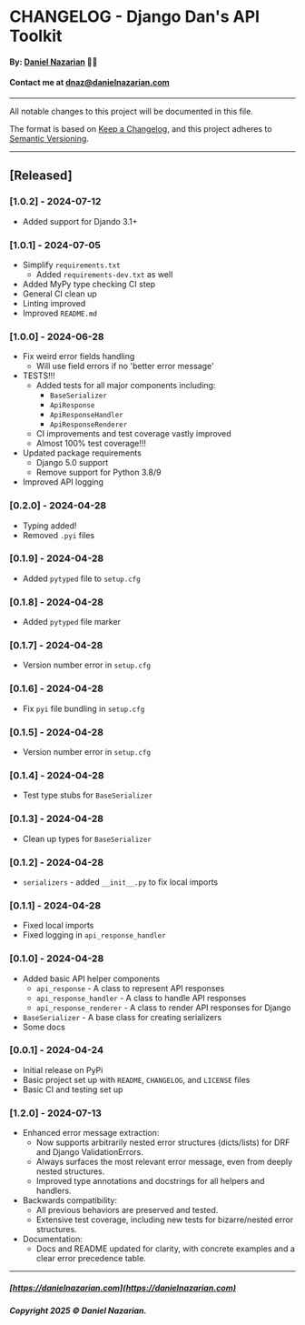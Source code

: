 # CHANGELOG - Django Dan's API Toolkit
#### By: [Daniel Nazarian](https://danielnazarian) 🐧👹
#### Contact me at <dnaz@danielnazarian.com>

-------------------------------------------------------

All notable changes to this project will be documented in this file.

The format is based on [Keep a Changelog](https://keepachangelog.com/en/1.0.0/), and this project adheres to [Semantic Versioning](https://semver.org/spec/v2.0.0.html).

-------------------------------------------------------
## [Released]

### [1.0.2] - 2024-07-12
- Added support for Djando 3.1+


### [1.0.1] - 2024-07-05
- Simplify `requirements.txt`
    - Added `requirements-dev.txt` as well
- Added MyPy type checking CI step
- General CI clean up
- Linting improved
- Improved `README.md`


### [1.0.0] - 2024-06-28
- Fix weird error fields handling
    - Will use field errors if no 'better error message'
- TESTS!!!
    - Added tests for all major components including:
        - `BaseSerializer`
        - `ApiResponse`
        - `ApiResponseHandler`
        - `ApiResponseRenderer`
    - CI improvements and test coverage vastly improved
    - Almost 100% test coverage!!!
- Updated package requirements
    - Django 5.0 support
    - Remove support for Python 3.8/9
- Improved API logging


### [0.2.0] - 2024-04-28
- Typing added!
- Removed `.pyi` files


### [0.1.9] - 2024-04-28
- Added `pytyped` file to `setup.cfg`


### [0.1.8] - 2024-04-28
- Added `pytyped` file marker


### [0.1.7] - 2024-04-28
- Version number error in `setup.cfg`


### [0.1.6] - 2024-04-28
- Fix `pyi` file bundling in `setup.cfg`


### [0.1.5] - 2024-04-28
- Version number error in `setup.cfg`


### [0.1.4] - 2024-04-28
- Test type stubs for `BaseSerializer`


### [0.1.3] - 2024-04-28
- Clean up types for `BaseSerializer`


### [0.1.2] - 2024-04-28
- `serializers` - added `__init__.py` to fix local imports


### [0.1.1] - 2024-04-28
- Fixed local imports
- Fixed logging in `api_response_handler`


### [0.1.0] - 2024-04-28
- Added basic API helper components
    - `api_response` - A class to represent API responses
    - `api_response_handler` - A class to handle API responses
    - `api_response_renderer` - A class to render API responses for Django
- `BaseSerializer` - A base class for creating serializers
- Some docs


### [0.0.1] - 2024-04-24
- Initial release on PyPi
- Basic project set up with `README`, `CHANGELOG`, and `LICENSE` files
- Basic CI and testing set up

### [1.2.0] - 2024-07-13
- Enhanced error message extraction:
    - Now supports arbitrarily nested error structures (dicts/lists) for DRF and Django ValidationErrors.
    - Always surfaces the most relevant error message, even from deeply nested structures.
    - Improved type annotations and docstrings for all helpers and handlers.
- Backwards compatibility:
    - All previous behaviors are preserved and tested.
    - Extensive test coverage, including new tests for bizarre/nested error structures.
- Documentation:
    - Docs and README updated for clarity, with concrete examples and a clear error precedence table.

-------------------------------------------------------

##### [https://danielnazarian.com](https://danielnazarian.com)

##### Copyright 2025 © Daniel Nazarian.
